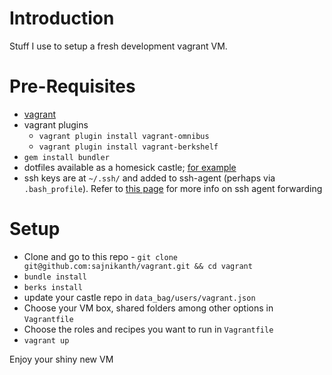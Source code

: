 Introduction
============
Stuff I use to setup a fresh development vagrant VM.

Pre-Requisites
==============
* [vagrant](http://vagrantup.com)
* vagrant plugins
    * `vagrant plugin install vagrant-omnibus`
    * `vagrant plugin install vagrant-berkshelf`
* `gem install bundler`
* dotfiles available as a homesick castle; [for example](https://github.com/sajnikanth/castle)
* ssh keys are at `~/.ssh/` and added to ssh-agent (perhaps via `.bash_profile`). Refer to [this page](https://help.github.com/articles/using-ssh-agent-forwarding) for more info on ssh agent forwarding

Setup
=====
* Clone and go to this repo  - `git clone git@github.com:sajnikanth/vagrant.git && cd vagrant`
* `bundle install`
* `berks install`
* update your castle repo in `data_bag/users/vagrant.json`
* Choose your VM box, shared folders among other options in `Vagrantfile`
* Choose the roles and recipes you want to run in `Vagrantfile`
* `vagrant up`

Enjoy your shiny new VM
